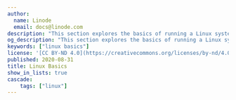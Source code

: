 ```yaml
---
author:
  name: Linode
  email: docs@linode.com
description: "This section explores the basics of running a Linux system."
og_description: "This section explores the basics of running a Linux system."
keywords: ["linux basics"]
license: '[CC BY-ND 4.0](https://creativecommons.org/licenses/by-nd/4.0)'
published: 2020-08-31
title: Linux Basics
show_in_lists: true
cascade:
    tags: ["linux"]
---
```


